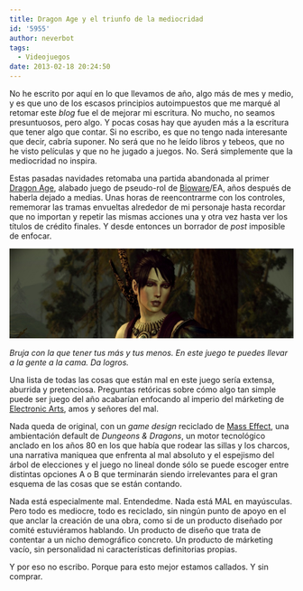 ```yaml
---
title: Dragon Age y el triunfo de la mediocridad
id: '5955'
author: neverbot
tags:
  - Videojuegos
date: 2013-02-18 20:24:50
---
```


No he escrito por aquí en lo que llevamos de año, algo más de mes y medio, y es que uno de los escasos principios autoimpuestos que me marqué al retomar este _blog_ fue el de mejorar mi escritura. No mucho, no seamos presuntuosos, pero algo. Y pocas cosas hay que ayuden más a la escritura que tener algo que contar. Si no escribo, es que no tengo nada interesante que decir, cabría suponer. No será que no he leído libros y tebeos, que no he visto películas y que no he jugado a juegos. No. Será simplemente que la mediocridad no inspira.

Estas pasadas navidades retomaba una partida abandonada al primer [Dragon Age](http://en.wikipedia.org/wiki/Dragon_Age:_Origins), alabado juego de pseudo-rol de [Bioware](http://en.wikipedia.org/wiki/BioWare)/EA, años después de haberla dejado a medias. Unas horas de reencontrarme con los controles, rememorar las tramas envueltas alrededor de mi personaje hasta recordar que no importan y repetir las mismas acciones una y otra vez hasta ver los títulos de crédito finales. Y desde entonces un borrador de _post_ imposible de enfocar.

_![Dragon Age: Origins](./dragon-age-y-el-triunfo-de-la-mediocridad/dragon_age_origins.jpg)_

_Bruja con la que tener tus más y tus menos. En este juego te puedes llevar a la gente a la cama. Da logros._

Una lista de todas las cosas que están mal en este juego sería extensa, aburrida y pretenciosa. Preguntas retóricas sobre cómo algo tan simple puede ser juego del año acabarían enfocando al imperio del márketing de [Electronic Arts](http://en.wikipedia.org/wiki/Electronic_Arts), amos y señores del mal.

Nada queda de original, con un _game design_ reciclado de [Mass Effect](http://en.wikipedia.org/wiki/Mass_Effect_(video_game)), una ambientación default de _Dungeons & Dragons_, un motor tecnológico anclado en los años 80 en los que había que rodear las sillas y los charcos, una narrativa maniquea que enfrenta al mal absoluto y el espejismo del árbol de elecciones y el juego no lineal donde sólo se puede escoger entre distintas opciones A o B que terminarán siendo irrelevantes para el gran esquema de las cosas que se están contando.

Nada está especialmente mal. Entendedme. Nada está MAL en mayúsculas. Pero todo es mediocre, todo es reciclado, sin ningún punto de apoyo en el que anclar la creación de una obra, como si de un producto diseñado por comité estuviéramos hablando. Un producto de diseño que trata de contentar a un nicho demográfico concreto. Un producto de márketing vacío, sin personalidad ni características definitorias propias.

Y por eso no escribo. Porque para esto mejor estamos callados. Y sin comprar.